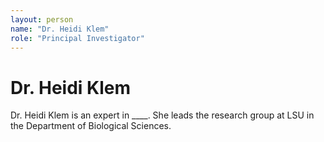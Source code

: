 ```yaml
---
layout: person
name: "Dr. Heidi Klem"
role: "Principal Investigator"
---
```

<h1>Dr. Heidi Klem</h1>
<p>Dr. Heidi Klem is an expert in ____. She leads the research group at LSU in the Department of Biological Sciences.</p>
  
